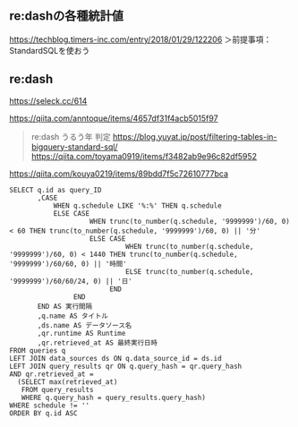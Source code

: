 ## re:dashの各種統計値
https://techblog.timers-inc.com/entry/2018/01/29/122206
＞前提事項： StandardSQLを使おう

## re:dash
https://seleck.cc/614

https://qiita.com/anntoque/items/4657df31f4acb5015f97
>re:dash うるう年 判定
https://blog.yuyat.jp/post/filtering-tables-in-bigquery-standard-sql/
https://qiita.com/toyama0919/items/f3482ab9e96c82df5952

https://qiita.com/kouya0219/items/89bdd7f5c72610777bca
```
SELECT q.id as query_ID
       ,CASE
           WHEN q.schedule LIKE '%:%' THEN q.schedule
           ELSE CASE
                    WHEN trunc(to_number(q.schedule, '9999999')/60, 0) < 60 THEN trunc(to_number(q.schedule, '9999999')/60, 0) || '分'
                    ELSE CASE
                             WHEN trunc(to_number(q.schedule, '9999999')/60, 0) < 1440 THEN trunc(to_number(q.schedule, '9999999')/60/60, 0) || '時間'
                             ELSE trunc(to_number(q.schedule, '9999999')/60/60/24, 0) || '日'
                         END
                END
       END AS 実行間隔 
       ,q.name AS タイトル 
       ,ds.name AS データソース名 
       ,qr.runtime AS Runtime 
       ,qr.retrieved_at AS 最終実行日時
FROM queries q
LEFT JOIN data_sources ds ON q.data_source_id = ds.id
LEFT JOIN query_results qr ON q.query_hash = qr.query_hash
AND qr.retrieved_at =
  (SELECT max(retrieved_at)
   FROM query_results
   WHERE q.query_hash = query_results.query_hash)
WHERE schedule != ''
ORDER BY q.id ASC
```
